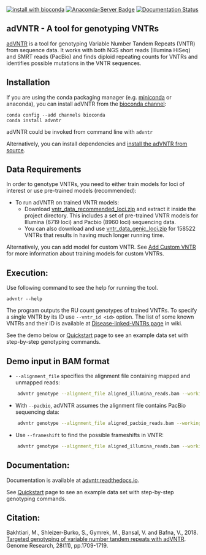 [![install with bioconda](https://img.shields.io/badge/install%20with-bioconda-brightgreen.svg?style=flat-square)](http://bioconda.github.io/recipes/advntr/README.html)
[![Anaconda-Server Badge](https://anaconda.org/bioconda/advntr/badges/downloads.svg)](https://anaconda.org/bioconda/advntr)
[![Documentation Status](https://readthedocs.org/projects/pip/badge/?version=stable)](http://pip.pypa.io/en/stable/?badge=stable)

adVNTR - A tool for genotyping VNTRs
------------------------------------
[adVNTR](https://github.com/mehrdadbakhtiari/adVNTR/) is a tool for genotyping Variable Number Tandem Repeats (VNTR)
from sequence data. It works with both NGS short reads (Illumina HiSeq) and SMRT reads (PacBio) and finds
diploid repeating counts for VNTRs and identifies possible mutations in the VNTR sequences.

Installation
------------
If you are using the conda packaging manager (e.g. [miniconda](https://docs.conda.io/en/latest/miniconda.html) or anaconda),
you can install adVNTR from the [bioconda  channel](https://bioconda.github.io/):

    conda config --add channels bioconda
    conda install advntr

adVNTR could be invoked from command line with ``advntr``

Alternatively, you can install dependencies and [install the adVNTR from source](http://advntr.readthedocs.io/en/latest/installation.html#install-from-source-not-recommended).


Data Requirements
-----------------
In order to genotype VNTRs, you need to either train models for loci of interest or use pre-trained models (recommended):
* To run adVNTR on trained VNTR models:
    - Download [vntr_data_recommended_loci.zip](https://cseweb.ucsd.edu/~mbakhtia/adVNTR/vntr_data_recommended_loci.zip)
    and extract it inside the project directory. This includes a set of pre-trained VNTR models for Illumina (6719 loci)
    and Pacbio (8960 loci) sequencing data.
    - You can also download and use [vntr_data_genic_loci.zip](https://cseweb.ucsd.edu/~mbakhtia/adVNTR/vntr_data_genic_loci.zip)
    for 158522 VNTRs that results in having much longer running time.

Alternatively, you can add model for custom VNTR. See [Add Custom VNTR](http://advntr.readthedocs.io/en/latest/tutorial.html#add-custom-vntr-label) for more information about training models for custom VNTRs.

Execution:
----------
Use following command to see the help for running the tool.

    advntr --help

The program outputs the RU count genotypes of trained VNTRs. To specify a single VNTR by its ID use ``--vntr_id <id>`` option.
The list of some known VNTRs and their ID is available at [Disease-linked-VNTRs page](https://github.com/mehrdadbakhtiari/adVNTR/wiki/Disease-linked-VNTRs) in wiki.

See the demo below or [Quickstart](http://advntr.readthedocs.io/en/latest/quickstart.html) page to see an example
data set with step-by-step genotyping commands.

Demo input in BAM format
------------------------
* ``--alignment_file`` specifies the alignment file containing mapped and unmapped reads:

```sh
    advntr genotype --alignment_file aligned_illumina_reads.bam --working_directory ./log_dir/
```

* With ``--pacbio``, adVNTR assumes the alignment file contains PacBio sequencing data:

```sh
    advntr genotype --alignment_file aligned_pacbio_reads.bam --working_directory ./log_dir/ --pacbio
```

* Use ``--frameshift`` to find the possible frameshifts in VNTR:

```sh
    advntr genotype --alignment_file aligned_illumina_reads.bam --working_directory ./log_dir/ --frameshift
```

Documentation:
--------------
Documentation is available at [advntr.readthedocs.io](http://advntr.readthedocs.io).

See [Quickstart](http://advntr.readthedocs.io/en/latest/quickstart.html) page to see an example data set with step-by-step genotyping commands.

Citation:
---------
Bakhtiari, M., Shleizer-Burko, S., Gymrek, M., Bansal, V. and Bafna, V., 2018. [Targeted genotyping of variable number tandem repeats with adVNTR](https://genome.cshlp.org/content/28/11/1709). Genome Research, 28(11), pp.1709-1719.
